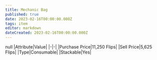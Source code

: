 ```yaml
---
title: Mechanic Bag
published: true
date: 2023-02-16T00:00:00.000Z
tags: item
editor: markdown
dateCreated: 2023-02-16T00:00:00.000Z
---
```


null
|Attribute|Value|
|-|-|
|Purchase Price|11,250 Flips|
|Sell Price|5,625 Flips|
|Type|Consumable|
|Stackable|Yes|

